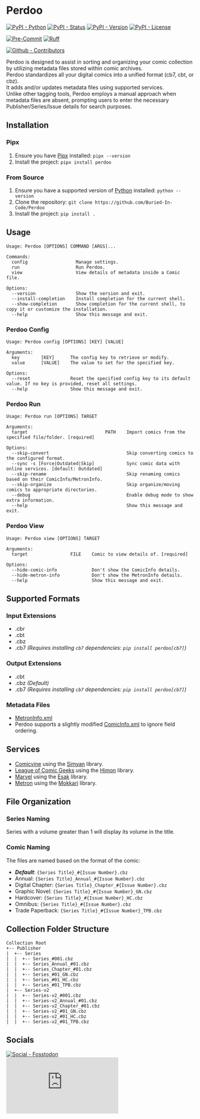 # Perdoo

[![PyPI - Python](https://img.shields.io/pypi/pyversions/Perdoo.svg?logo=PyPI&label=Python&style=flat-square)](https://pypi.python.org/pypi/Perdoo/)
[![PyPI - Status](https://img.shields.io/pypi/status/Perdoo.svg?logo=PyPI&label=Status&style=flat-square)](https://pypi.python.org/pypi/Perdoo/)
[![PyPI - Version](https://img.shields.io/pypi/v/Perdoo.svg?logo=PyPI&label=Version&style=flat-square)](https://pypi.python.org/pypi/Perdoo/)
[![PyPI - License](https://img.shields.io/pypi/l/Perdoo.svg?logo=PyPI&label=License&style=flat-square)](https://opensource.org/licenses/MIT)

[![Pre-Commit](https://img.shields.io/badge/pre--commit-enabled-brightgreen?logo=pre-commit&style=flat-square)](https://github.com/pre-commit/pre-commit)
[![Ruff](https://img.shields.io/badge/ruff-enabled-brightgreen?logo=ruff&style=flat-square)](https://github.com/astral-sh/ruff)

[![Github - Contributors](https://img.shields.io/github/contributors/Buried-In-Code/Perdoo.svg?logo=Github&label=Contributors&style=flat-square)](https://github.com/Buried-In-Code/Perdoo/graphs/contributors)

Perdoo is designed to assist in sorting and organizing your comic collection by utilizing metadata files stored within comic archives.\
Perdoo standardizes all your digital comics into a unified format (cb7, cbt, or cbz).\
It adds and/or updates metadata files using supported services.\
Unlike other tagging tools, Perdoo employs a manual approach when metadata files are absent, prompting users to enter the necessary Publisher/Series/Issue details for search purposes.

## Installation

### Pipx

1. Ensure you have [Pipx](https://pipxproject.github.io/pipx/) installed: `pipx --version`
2. Install the project: `pipx install perdoo`

### From Source

1. Ensure you have a supported version of [Python](https://www.python.org/) installed: `python --version`
2. Clone the repository: `git clone https://github.com/Buried-In-Code/Perdoo`
3. Install the project: `pip install .`

## Usage

```
Usage: Perdoo [OPTIONS] COMMAND [ARGS]...

Commands:
  config                  Manage settings.
  run                     Run Perdoo.
  view                    View details of metadata inside a Comic file.

Options:
  --version               Show the version and exit.
  --install-completion    Install completion for the current shell.
  --show-completion       Show completion for the current shell, to copy it or customize the installation.
  --help                  Show this message and exit.
```

### Perdoo Config

```
Usage: Perdoo config [OPTIONS] [KEY] [VALUE]

Arguments:
  key        [KEY]      The config key to retrieve or modify.
  value      [VALUE]    The value to set for the specified key.

Options:
  --reset               Reset the specified config key to its default value. If no key is provided, reset all settings.
  --help                Show this message and exit.
```

### Perdoo Run

```
Usage: Perdoo run [OPTIONS] TARGET

Arguments:
  target                             PATH    Import comics from the specified file/folder. [required]

Options:
  --skip-convert                             Skip converting comics to the configured format.
  --sync -s [Force|Outdated|Skip]            Sync comic data with online services. [default: Outdated]
  --skip-rename                              Skip renaming comics based on their ComicInfo/MetronInfo.
  --skip-organize                            Skip organize/moving comics to appropriate directories.
  --debug                                    Enable debug mode to show extra information.
  --help                                     Show this message and exit.
```

### Perdoo View

```
Usage: Perdoo view [OPTIONS] TARGET

Arguments:
  target                FILE    Comic to view details of. [required]

Options:
  --hide-comic-info             Don't show the ComicInfo details.
  --hide-metron-info            Don't show the MetronInfo details.
  --help                        Show this message and exit.
```

## Supported Formats

### Input Extensions

- .cbr
- .cbt
- .cbz
- .cb7 _(Requires installing `cb7` dependencies: `pip install perdoo[cb7]`)_

### Output Extensions

- .cbt
- .cbz _(Default)_
- .cb7 _(Requires installing `cb7` dependencies: `pip install perdoo[cb7]`)_

### Metadata Files

- [MetronInfo.xml](https://github.com/Metron-Project/metroninfo)
- Perdoo supports a slightly modified [ComicInfo.xml](https://github.com/anansi-project/comicinfo) to ignore field ordering.

## Services

- [Comicvine](https://comicvine.gamespot.com) using the [Simyan](https://github.com/Metron-Project/Simyan) library.
- [League of Comic Geeks](https://leagueofcomicgeeks.com) using the [Himon](https://github.com/Buried-In-Code/Himon) library.
- [Marvel](https://www.marvel.com/comics) using the [Esak](https://github.com/Metron-Project/Esak) library.
- [Metron](https://metron.cloud) using the [Mokkari](https://github.com/Metron-Project/Mokkari) library.

## File Organization

### Series Naming

Series with a volume greater than 1 will display its volume in the title.

### Comic Naming

The files are named based on the format of the comic:

- **_Default_**: `{Series Title}_#{Issue Number}.cbz`
- Annual: `{Series Title}_Annual_#{Issue Number}.cbz`
- Digital Chapter: `{Series Title}_Chapter_#{Issue Number}.cbz`
- Graphic Novel: `{Series Title}_#{Issue Number}_GN.cbz`
- Hardcover: `{Series Title}_#{Issue Number}_HC.cbz`
- Omnibus: `{Series Title}_#{Issue Number}.cbz`
- Trade Paperback: `{Series Title}_#{Issue Number}_TPB.cbz`

## Collection Folder Structure

```
Collection Root
+-- Publisher
|  +-- Series
|  |  +-- Series_#001.cbz
|  |  +-- Series_Annual_#01.cbz
|  |  +-- Series_Chapter_#01.cbz
|  |  +-- Series_#01_GN.cbz
|  |  +-- Series_#01_HC.cbz
|  |  +-- Series_#01_TPB.cbz
|  +-- Series-v2
|  |  +-- Series-v2_#001.cbz
|  |  +-- Series-v2_Annual_#01.cbz
|  |  +-- Series-v2_Chapter_#01.cbz
|  |  +-- Series-v2_#01_GN.cbz
|  |  +-- Series-v2_#01_HC.cbz
|  |  +-- Series-v2_#01_TPB.cbz
```

## Socials

[![Social - Fosstodon](https://img.shields.io/badge/%40BuriedInCode-teal?label=Fosstodon&logo=mastodon&style=for-the-badge)](https://fosstodon.org/@BuriedInCode)\
[![Social - Matrix](https://img.shields.io/matrix/The-Dev-Environment:matrix.org?label=The-Dev-Environment&logo=matrix&style=for-the-badge)](https://matrix.to/#/#The-Dev-Environment:matrix.org)
